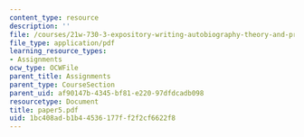 ```yaml
---
content_type: resource
description: ''
file: /courses/21w-730-3-expository-writing-autobiography-theory-and-practice-spring-2001/1bc408adb1b44536177ff2f2cf6622f8_paper5.pdf
file_type: application/pdf
learning_resource_types:
- Assignments
ocw_type: OCWFile
parent_title: Assignments
parent_type: CourseSection
parent_uid: af90147b-4345-bf81-e220-97dfdcadb098
resourcetype: Document
title: paper5.pdf
uid: 1bc408ad-b1b4-4536-177f-f2f2cf6622f8
---
```

